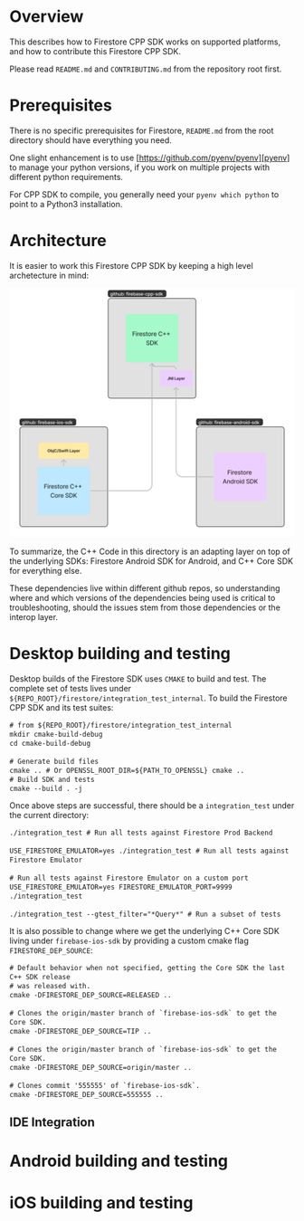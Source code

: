 # Overview

This describes how to Firestore CPP SDK works on supported platforms, and how to
contribute this Firestore CPP SDK.

Please read `README.md` and `CONTRIBUTING.md` from the repository root first.

# Prerequisites

There is no specific prerequisites for Firestore, `README.md` from the root directory
should have everything you need.

One slight enhancement is to use [https://github.com/pyenv/pyenv][pyenv] to manage
your python versions, if you work on multiple projects with different python
requirements.

For CPP SDK to compile, you generally need your `pyenv which python` to point to
a Python3 installation.

# Architecture

It is easier to work this Firestore CPP SDK by keeping a high level archetecture in mind:

![architecture.png](architecture.png)

To summarize, the C++ Code in this directory is an adapting layer on top of the underlying
SDKs: Firestore Android SDK for Android, and C++ Core SDK for everything else.

These dependencies live within different github repos, so understanding where and which versions
of the dependencies being used is critical to troubleshooting, should the issues stem from
those dependencies or the interop layer.

# Desktop building and testing

Desktop builds of the Firestore SDK uses `CMAKE` to build and test. The complete set
of tests lives under `${REPO_ROOT}/firestore/integration_test_internal`. To build
the Firestore CPP SDK and its test suites:

```shell
# from ${REPO_ROOT}/firestore/integration_test_internal
mkdir cmake-build-debug
cd cmake-build-debug

# Generate build files
cmake .. # Or OPENSSL_ROOT_DIR=${PATH_TO_OPENSSL} cmake ..
# Build SDK and tests
cmake --build . -j
```

Once above steps are successful, there should be a `integration_test` under the current directory:
```shell
./integration_test # Run all tests against Firestore Prod Backend

USE_FIRESTORE_EMULATOR=yes ./integration_test # Run all tests against Firestore Emulator

# Run all tests against Firestore Emulator on a custom port
USE_FIRESTORE_EMULATOR=yes FIRESTORE_EMULATOR_PORT=9999 ./integration_test 

./integration_test --gtest_filter="*Query*" # Run a subset of tests
```

It is also possible to change where we get the underlying C++ Core SDK living under
`firebase-ios-sdk` by providing a custom cmake flag `FIRESTORE_DEP_SOURCE`:
```shell
# Default behavior when not specified, getting the Core SDK the last C++ SDK release
# was released with.
cmake -DFIRESTORE_DEP_SOURCE=RELEASED ..

# Clones the origin/master branch of `firebase-ios-sdk` to get the Core SDK.
cmake -DFIRESTORE_DEP_SOURCE=TIP ..

# Clones the origin/master branch of `firebase-ios-sdk` to get the Core SDK.
cmake -DFIRESTORE_DEP_SOURCE=origin/master ..

# Clones commit '555555' of `firebase-ios-sdk`.
cmake -DFIRESTORE_DEP_SOURCE=555555 ..
```

## IDE Integration

# Android building and testing
# iOS building and testing

